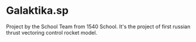 # Galaktika.sp
Project by the School Team from 1540 School.
It's the project of first russian thrust vectoring control rocket model.

